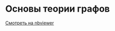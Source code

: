# Основы теории графов

[Смотреть на nbviewer](https://nbviewer.jupyter.org/github/ivandeex/graphs-intro/)
